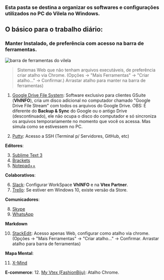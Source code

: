 ### Esta pasta se destina a organizar os softwares e configurações utilizados no PC do Vilela no Windows.

## O básico para o trabalho diário:

### Manter Instalado, de preferência com acesso na barra de ferramentas.
![barra de ferramentas do vilela](https://i.imgur.com/VIWa0wH.png)
> Sistemas Web que não tenham arquivos executáveis, de preferência criar atalho via Chrome. (Opções -> "Mais Ferramentas" -> "Criar atalho..." -> Confirmar.) Arrastar atalho para manter na barra de ferramentas)

 1.   [Google Drive File System](https://dl.google.com/drive-file-stream/GoogleDriveFSSetup.exe): Software exclusivo para clientes GSuite (**VhINFO**), cria um disco adicional no computador chamado "Google Drive File Stream" com todos os arquivos do Google Drive. OBS: É diferente do **Backup & Sync** do Google ou o antigo Drive (descontinuado), ele não ocupa o disco do computador e só sincroniza os arquivos temporariamente no momento que você os acessa. Mas simula como se estivessem no PC.

2. [Putty](https://www.putty.org/):  Acesso a SSH (Terminal p/ Servidores, GitHub, etc)

**Editores**:

3. [Sublime Text 3](https://www.sublimetext.com/)
4. [Brackets](http://brackets.io/)
5. [Notepad++](https://notepad-plus-plus.org/)

**Colaborativos**:

6. [Slack](https://slack.com/downloads/windows): Configurar WorkSpace  **VhINFO** e na **Vtex Partner**.
7. [Trello](https://trello.com/platforms): Se estiver em Windows 10, existe versão da Store.

**Comunicadores**:

8. [Skype](https://www.skype.com/pt-br/get-skype/)
9. [WhatsApp](https://www.whatsapp.com/download/?l=pt_br) 

**Markdown**

10. [StackEdit](https://stackedit.io): Acesso apenas Web, configurar como atalho via chrome. (Opções -> "Mais Ferramentas" -> "Criar atalho..." -> Confirmar. Arrastar atalho para barra de ferramentas)

**Mapa Mental**:

11. [X-Mind](https://www.xmind.net/)

**E-commerce**:
12. [My Vtex (FashionBiju)](https://fashionbiju.myvtex.com/admin): Atalho Chrome.
<!--stackedit_data:
eyJoaXN0b3J5IjpbLTYxODQwMDM5MCwtOTI3MzI4OTI5LDE4Mz
UzNzM0MjAsLTQ4ODYyNTQ2MywtMTIxODEwMTM3Niw3OTc3NTMy
MywxNzA0MDk3ODg1LC0xNTIzMjkyNjM1LDY0OTM5MTMwOSw1Nj
c5MTAyNjIsOTg3MjEyNzYzLDE3OTg3NDU2MzAsLTExODI4NjM4
MDVdfQ==
-->